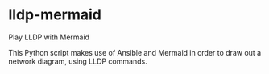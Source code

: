 # lldp-mermaid
Play LLDP with Mermaid

This Python script makes use of Ansible and Mermaid in order to draw out a network diagram, using LLDP commands.
